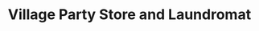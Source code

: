 ---
title: "Village Party Store and Laundromat"
url: /lansing/village-party-store-and-laundromat/
shop: alcohol
---